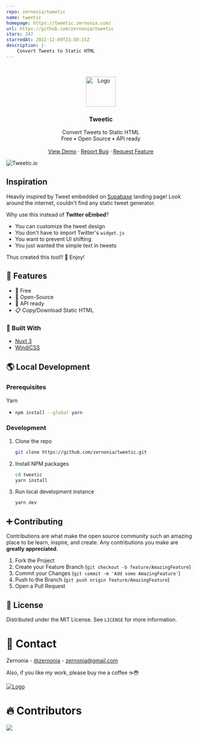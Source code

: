 ```yaml
---
repo: zernonia/tweetic
name: tweetic
homepage: https://tweetic.zernonia.com/
url: https://github.com/zernonia/tweetic
stars: 247
starredAt: 2022-12-09T23:50:15Z
description: |-
    Convert Tweets to Static HTML
---
```


<!-- PROJECT LOGO -->
<br />
<p align="center">
  <a href="https://github.com/zernonia/tweetic">
    <img src="assets/logo.svg" alt="Logo" width="80">
  </a>

  <h3 align="center">Tweetic</h3>

  <p align="center">
    Convert Tweets to Static HTML
    <br />
    Free • Open Source • API ready
    <br />
    <br />
    <a href="https://tweetic.zernonia.com/">View Demo</a>
    ·
    <a href="https://github.com/zernonia/tweetic/issues">Report Bug</a>
    ·
    <a href="https://github.com/zernonia/tweetic/issues">Request Feature</a>
  </p>
</p>

![Tweetic.io](public/og.png)

## Inspiration

Heavily inspired by Tweet embedded on [Supabase](https://supabase.com) landing page! Look around the internet, couldn't find any static tweet generator.

Why use this instead of **Twitter oEmbed**?

- You can customize the tweet design
- You don't have to import Twitter's `widget.js`
- You want to prevent UI shifting
- You just wanted the simple text in tweets

Thus created this tool!! 🎉 Enjoy!

## 🚀 Features

- 🤩 Free
- 📖 Open-Source
- 🚀 API ready
- 📋 Copy/Download Static HTML

### 🔨 Built With

- [Nuxt 3](https://v3.nuxtjs.org/)
- [WindiCSS](https://windicss.org/)

## 🌎 Local Development

### Prerequisites

Yarn

- ```sh
  npm install --global yarn
  ```

### Development

1. Clone the repo
   ```sh
   git clone https://github.com/zernonia/tweetic.git
   ```
2. Install NPM packages
   ```sh
   cd tweetic
   yarn install
   ```
3. Run local development instance
   ```sh
   yarn dev
   ```

## ➕ Contributing

Contributions are what make the open source community such an amazing place to be learn, inspire, and create. Any contributions you make are **greatly appreciated**.

1. Fork the Project
2. Create your Feature Branch (`git checkout -b feature/AmazingFeature`)
3. Commit your Changes (`git commit -m 'Add some AmazingFeature'`)
4. Push to the Branch (`git push origin feature/AmazingFeature`)
5. Open a Pull Request

## 📜 License

Distributed under the MIT License. See `LICENSE` for more information.

# 📧 Contact

Zernonia - [@zernonia](https://twitter.com/zernonia) - zernonia@gmail.com

Also, if you like my work, please buy me a coffee ☕😳

<a href="https://www.buymeacoffee.com/zernonia" target="_blank">
    <img src="https://www.buymeacoffee.com/assets/img/custom_images/yellow_img.png" alt="Logo" >
  </a>

# 🔥 Contributors

<a href="https://github.com/zernonia/tweetic/graphs/contributors">
  <img src="https://contrib.rocks/image?repo=zernonia/tweetic" />
</a>

